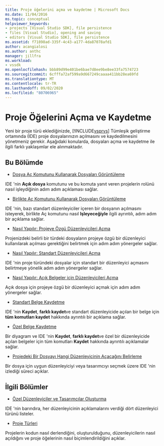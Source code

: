 ```yaml
---
title: Proje öğelerini açma ve kaydetme | Microsoft Docs
ms.date: 11/04/2016
ms.topic: conceptual
helpviewer_keywords:
- projects [Visual Studio SDK], file persistence
- files [Visual Studio], opening and saving
- editors [Visual Studio SDK], file persistence
ms.assetid: f71898ad-335f-4c43-a177-4da87078afd1
author: acangialosi
ms.author: anthc
manager: jillfra
ms.workload:
- vssdk
ms.openlocfilehash: bbb89d99e401be6bae7d8ee9be8ee33fa7574723
ms.sourcegitcommit: 6cfffa72af599a9d667249caaaa411bb28ea69fd
ms.translationtype: MT
ms.contentlocale: tr-TR
ms.lasthandoff: 09/02/2020
ms.locfileid: "80706965"
---
```

# <a name="opening-and-saving-project-items"></a>Proje Öğelerini Açma ve Kaydetme
Yeni bir proje türü eklediğinizde, [!INCLUDE[vsprvs](../../code-quality/includes/vsprvs_md.md)] Tümleşik geliştirme ortamında (IDE) proje dosyalarınızın açılmasını ve kaydedilmesini yönetmeniz gerekir. Aşağıdaki konularda, dosyaları açma ve kaydetme ile ilgili farklı yaklaşımlar ele alınmaktadır.

## <a name="in-this-section"></a>Bu Bölümde
- [Dosya Aç Komutunu Kullanarak Dosyaları Görüntüleme](../../extensibility/internals/displaying-files-by-using-the-open-file-command.md)

 IDE 'nin **Açık dosya** komutunu ve bu komuta yanıt veren projelerin rolünü nasıl işleydiğinin adım adım açıklaması sağlar.

- [Birlikte Aç Komutunu Kullanarak Dosyaları Görüntüleme](../../extensibility/internals/displaying-files-by-using-the-open-with-command.md)

 IDE 'nin, bazı standart düzenleyiciler içeren bir dosyanın açılmasını isteyerek, birlikte Aç komutunu nasıl **Işleyeceğiyle** ilgili ayrıntılı, adım adım bir açıklama sağlar.

- [Nasıl Yapılır: Projeye Özgü Düzenleyicileri Açma](../../extensibility/how-to-open-project-specific-editors.md)

 Projenizdeki belirli bir türdeki dosyaların projeye özgü bir düzenleyici kullanılarak açılması gerektiğini belirtmek için adım adım yönergeler sağlar.

- [Nasıl Yapılır: Standart Düzenleyicileri Açma](../../extensibility/how-to-open-standard-editors.md)

 IDE 'nin proje türündeki dosyalar için standart bir düzenleyici açmasını belirtmeye yönelik adım adım yönergeler sağlar.

- [Nasıl Yapılır: Açık Belgeler için Düzenleyicileri Açma](../../extensibility/how-to-open-editors-for-open-documents.md)

 Açık dosya için projeye özgü bir düzenleyici açmak için adım adım yönergeler sağlar.

- [Standart Belge Kaydetme](../../extensibility/internals/saving-a-standard-document.md)

 IDE 'nin **Kaydet**, **farklı kaydet**ve standart düzenleyicide açılan bir belge için **tüm komutları kaydet** hakkında ayrıntılı bir açıklama sağlar.

- [Özel Belge Kaydetme](../../extensibility/internals/saving-a-custom-document.md)

 Bir diyagram ve IDE 'nin **Kaydet**, **farklı kaydet**ve özel bir düzenleyicide açılan belgeler için tüm komutları **Kaydet** hakkında ayrıntılı açıklamalar sağlar.

- [Projedeki Bir Dosyayı Hangi Düzenleyicinin Açacağını Belirleme](../../extensibility/internals/determining-which-editor-opens-a-file-in-a-project.md)

 Bir dosya için uygun düzenleyiciyi veya tasarımcıyı seçmek üzere IDE 'nin izlediği süreci açıklar.

## <a name="related-sections"></a>İlgili Bölümler
- [Özel Düzenleyiciler ve Tasarımcılar Oluşturma](../../extensibility/creating-custom-editors-and-designers.md)

 IDE 'nin barındıra, her düzenleyicinin açıklamalarını verdiği dört düzenleyici türünü listeler.

- [Proje Türleri](../../extensibility/internals/project-types.md)

 Projelerin kodun nasıl derlendiğini, oluşturulduğunu, düzenleyicilerin nasıl açıldığını ve proje öğelerinin nasıl biçimlendirildiğini açıklar.
